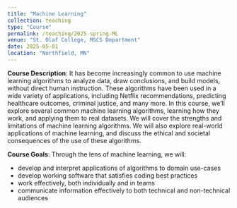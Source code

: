 ```yaml
---
title: "Machine Learning"
collection: teaching
type: "Course"
permalink: /teaching/2025-spring-ML
venue: "St. Olaf College, MSCS Department"
date: 2025-05-01
location: "Northfield, MN"
---
```


**Course Description**: It has become increasingly common to use machine learning algorithms to analyze data, draw conclusions, and build models, without direct human instruction. These algorithms have been used in a wide variety of applications, including Netflix recommendations, predicting healthcare outcomes, criminal justice, and many more. In this course, we’ll explore several common machine learning algorithms, learning how they work, and applying them to real datasets. We will cover the strengths and limitations of machine learning algorithms. We will also explore real-world applications of machine learning, and discuss the ethical and societal consequences of the use of these algorithms.

**Course Goals**: Through the lens of machine learning, we will:
- develop and interpret applications of algorithms to domain use-cases
- develop working software that satisfies coding best practices
- work effectively, both individually and in teams
- communicate information effectively to both technical and non-technical audiences
